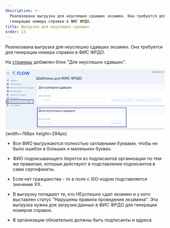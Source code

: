 ```yaml
---
description: >-
  Реализована выгрузка для неуспешно сдавших экзамен. Она требуется для
  генерации номера справки в ФИС ФРДО.
title: Выгрузка для неуспешно сдавших
order: 13
---
```


Реализована выгрузка для неуспешно сдавших экзамен. Она требуется для генерации номера справки в ФИС ФРДО.

На [страницу](https://flow.migrant-exam.ru/Export/ExportTemplatesForFisFrdo) добавлен блок "Для неуспешно сдавших".

![](./vygruzka-dlya-neuspeshno-sdavshikh.png){width=768px height=294px}

-  Все ФИО выгружаются полностью заглавными буквами, чтобы не было ошибок в больших и маленьких буквах.

-  ФИО подписывающего берется из подписантов организации по тем же правилам, которые действуют в подставлении подписантов в сами сертификаты.

-  Если нет гражданства - то в поле с ISO-кодом подставляется значение XX.

-  В выгрузку попадают те, кто НЕуспешно сдал экзамен и у кого выставлен статус "Нарушены правила проведения экзамена". Эта выгрузка нужна для загрузки данных в ФИС ФРДО для генерации номеров справок.

-  В организации обязательно должны быть подписанты и адреса.